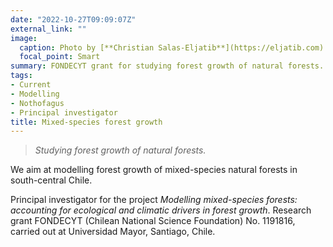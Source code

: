 ```yaml
---
date: "2022-10-27T09:09:07Z"
external_link: ""
image:
  caption: Photo by [**Christian Salas-Eljatib**](https://eljatib.com)
  focal_point: Smart
summary: FONDECYT grant for studying forest growth of natural forests.
tags:
- Current
- Modelling
- Nothofagus
- Principal investigator
title: Mixed-species forest growth
---
```


> *Studying forest growth of natural forests.*

We aim at modelling forest growth of mixed-species natural forests in south-central Chile.

Principal investigator for the project *Modelling mixed-species forests: accounting for ecological and climatic drivers in forest growth*. Research grant FONDECYT (Chilean National Science Foundation) No. 1191816, carried out at Universidad Mayor, Santiago, Chile.

<!--- 
(see details here `http://simuladorpellin.com`)
-->